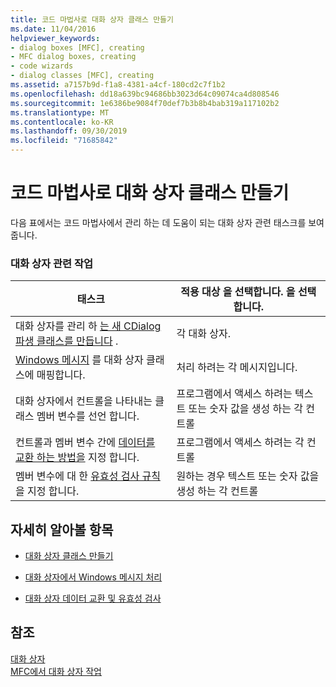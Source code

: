 ```yaml
---
title: 코드 마법사로 대화 상자 클래스 만들기
ms.date: 11/04/2016
helpviewer_keywords:
- dialog boxes [MFC], creating
- MFC dialog boxes, creating
- code wizards
- dialog classes [MFC], creating
ms.assetid: a7157b9d-f1a8-4381-a4cf-180cd2c7f1b2
ms.openlocfilehash: dd18a639bc94686bb3023d64c09074ca4d808546
ms.sourcegitcommit: 1e6386be9084f70def7b3b8b4bab319a117102b2
ms.translationtype: MT
ms.contentlocale: ko-KR
ms.lasthandoff: 09/30/2019
ms.locfileid: "71685842"
---
```

# <a name="creating-a-dialog-class-with-code-wizards"></a>코드 마법사로 대화 상자 클래스 만들기

다음 표에서는 코드 마법사에서 관리 하는 데 도움이 되는 대화 상자 관련 태스크를 보여 줍니다.

### <a name="dialog-related-tasks"></a>대화 상자 관련 작업

|태스크|적용 대상 을 선택합니다. 을 선택합니다.|
|----------|--------------------|
|대화 상자를 관리 하 [는 새 CDialog 파생 클래스를 만듭니다](../mfc/creating-your-dialog-class.md) .|각 대화 상자.|
|[Windows 메시지](../mfc/handling-windows-messages-in-your-dialog-box.md) 를 대화 상자 클래스에 매핑합니다.|처리 하려는 각 메시지입니다.|
|대화 상자에서 컨트롤을 나타내는 클래스 멤버 변수를 선언 합니다.|프로그램에서 액세스 하려는 텍스트 또는 숫자 값을 생성 하는 각 컨트롤|
|컨트롤과 멤버 변수 간에 [데이터를 교환 하는 방법을](../mfc/dialog-data-exchange-and-validation.md) 지정 합니다.|프로그램에서 액세스 하려는 각 컨트롤|
|멤버 변수에 대 한 [유효성 검사 규칙](../mfc/dialog-data-exchange-and-validation.md) 을 지정 합니다.|원하는 경우 텍스트 또는 숫자 값을 생성 하는 각 컨트롤|

## <a name="what-do-you-want-to-know-more-about"></a>자세히 알아볼 항목

- [대화 상자 클래스 만들기](../mfc/creating-your-dialog-class.md)

- [대화 상자에서 Windows 메시지 처리](../mfc/handling-windows-messages-in-your-dialog-box.md)

- [대화 상자 데이터 교환 및 유효성 검사](../mfc/dialog-data-exchange-and-validation.md)

## <a name="see-also"></a>참조

[대화 상자](../mfc/dialog-boxes.md)<br/>
[MFC에서 대화 상자 작업](../mfc/life-cycle-of-a-dialog-box.md)
